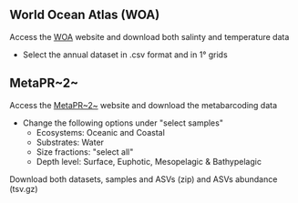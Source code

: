 ## World Ocean Atlas (WOA)
Access the [WOA](https://www.ncei.noaa.gov/access/world-ocean-atlas-2023/) website and download both salinty and temperature data

* Select the annual dataset in .csv format and in 1° grids

## MetaPR~2~

Access the [MetaPR~2~](https://www.ncei.noaa.gov/access/world-ocean-atlas-2023/) website and download the metabarcoding data

* Change the following options under "select samples"
    + Ecosystems: Oceanic and Coastal
    + Substrates: Water
    + Size fractions: "select all"
    + Depth level: Surface, Euphotic, Mesopelagic & Bathypelagic

Download both datasets, samples and ASVs (zip) and ASVs abundance (tsv.gz)
